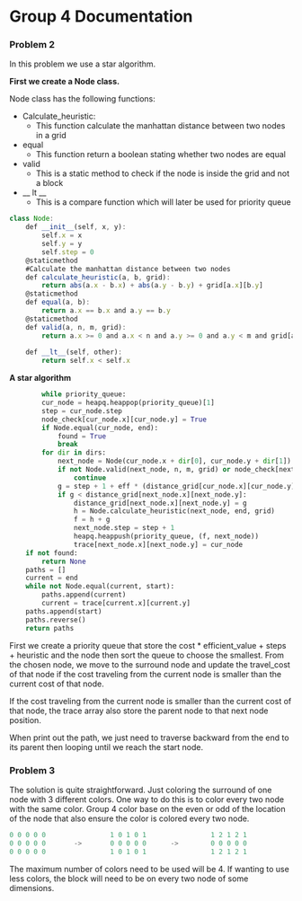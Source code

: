# Group 4 Documentation

### Problem 2

In this problem we use a star algorithm. 

**First we create a Node class.**

Node class has the following functions:

- Calculate_heuristic:
    - This function calculate the manhattan distance between two nodes in a grid
- equal
    - This function return a boolean stating whether two nodes are equal
- valid
    - This is a static method to check if the node is inside the grid and not a block
- __ lt __
    - This is a compare function which will later be used for priority queue

```jsx
class Node:
    def __init__(self, x, y):
        self.x = x
        self.y = y
        self.step = 0
    @staticmethod
    #Calculate the manhattan distance between two nodes
    def calculate_heuristic(a, b, grid):
        return abs(a.x - b.x) + abs(a.y - b.y) + grid[a.x][b.y]
    @staticmethod
    def equal(a, b):
        return a.x == b.x and a.y == b.y
    @staticmethod
    def valid(a, n, m, grid):
        return a.x >= 0 and a.x < n and a.y >= 0 and a.y < m and grid[a.x][a.y] != 1
    
    def __lt__(self, other):
        return self.x < self.x
```

**A star algorithm**

```python
		while priority_queue:
        cur_node = heapq.heappop(priority_queue)[1]
        step = cur_node.step
        node_check[cur_node.x][cur_node.y] = True
        if Node.equal(cur_node, end):
            found = True
            break
        for dir in dirs:
            next_node = Node(cur_node.x + dir[0], cur_node.y + dir[1])
            if not Node.valid(next_node, n, m, grid) or node_check[next_node.x][next_node.y]:
                continue
            g = step + 1 + eff * (distance_grid[cur_node.x][cur_node.y] + grid[next_node.x][next_node.y])
            if g < distance_grid[next_node.x][next_node.y]:
                distance_grid[next_node.x][next_node.y] = g
                h = Node.calculate_heuristic(next_node, end, grid)
                f = h + g
                next_node.step = step + 1
                heapq.heappush(priority_queue, (f, next_node))
                trace[next_node.x][next_node.y] = cur_node
    if not found:
        return None
    paths = []
    current = end
    while not Node.equal(current, start):
        paths.append(current)
        current = trace[current.x][current.y]
    paths.append(start)
    paths.reverse()
    return paths
```

First we create a priority queue that store the cost * efficient_value + steps + heuristic and the node then sort the queue to choose the smallest. From the chosen node, we move to the surround node and update the travel_cost of that node if the cost traveling from the current node is smaller than the current cost of that node. 

If the cost traveling from the current node is smaller than the current cost of that node, the trace array also store the parent node to that next node position. 

When print out the path, we just need to traverse backward from the end to its parent then looping until we reach the start node. 

### Problem 3

The solution is quite straightforward. Just coloring the surround of one node with 3 different colors. One way to do this is to color every two node with the same color. Group 4 color base on the even or odd of the location of the node that also ensure the color is colored every two node. 

```python
0 0 0 0 0                1 0 1 0 1                1 2 1 2 1
0 0 0 0 0       ->       0 0 0 0 0      ->        0 0 0 0 0
0 0 0 0 0                1 0 1 0 1                1 2 1 2 1
```

The maximum number of colors need to be used will be 4. If wanting to use less colors, the block will need to be on every two node of some dimensions.